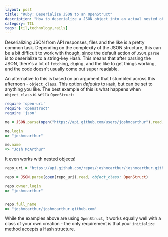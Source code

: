 ```yaml
---
layout: post
title: "Ruby: Deserialize JSON to an OpenStruct"
description: "How to deserialize a JSON object into an actual nested object instead of a hash"
category: TIL
tags: [til,technology,rails]
---
```


Deserializing JSON from API responses, files and the like is a pretty common task. Depending on the
complexity of the JSON structure, this can be a bit difficult to work with though, since the default
action of `JSON.parse` is to deserialize to a string-key Hash. This means that after parsing the
JSON, there's a lot of `fetch`ing, `dig`ing, and the like to get things working, and the code
doesn't usually come out super readable.

An alternative to this is based on an argument that I stumbled across this afternoon -
`object_class`. This option _defaults_ to `Hash`, but can be set to anything you like. The best
example of this is what happens when `object_class` is set to `OpenStruct`:

``` ruby
require 'open-uri'
require 'openstruct'
require 'json'

me = JSON.parse(open("https://api.github.com/users/joshmcarthur").read, object_class: OpenStruct)

me.login
=> "joshmcarthur"

me.name
=> "Josh McArthur"
```

It even works with nested objects!

``` ruby
repo_uri = "https://api.github.com/repos/joshmcarthur/joshmcarthur.github.com"

repo = JSON.parse(open(repo_uri).read, object_class: OpenStruct)

repo.owner.login
=> "joshmcarthur"


repo.full_name
=> "joshmcarthur/joshmcarthur.github.com"
```

While the examples above are using `OpenStruct`, it works equally well with a class of your own
creation - the only requirement is that your `initialize` method accepts a Hash structure. 

